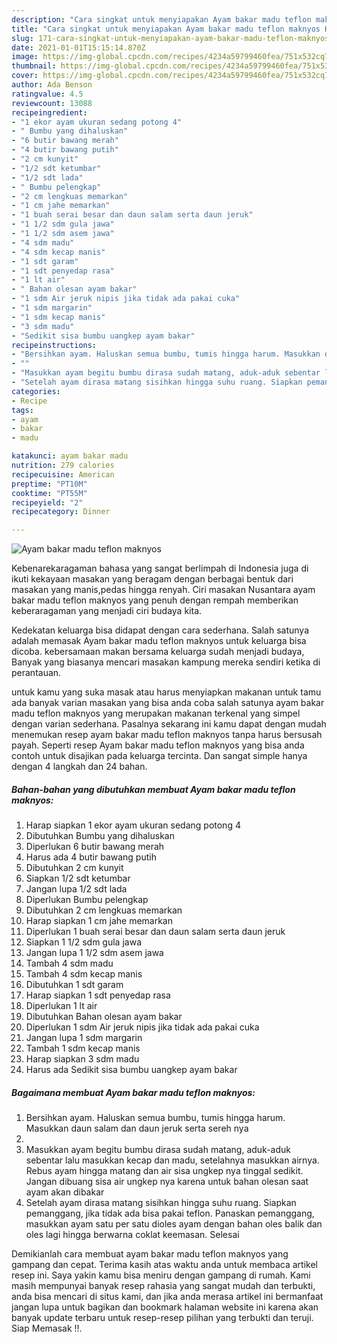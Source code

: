 ```yaml
---
description: "Cara singkat untuk menyiapakan Ayam bakar madu teflon maknyos Homemade"
title: "Cara singkat untuk menyiapakan Ayam bakar madu teflon maknyos Homemade"
slug: 171-cara-singkat-untuk-menyiapakan-ayam-bakar-madu-teflon-maknyos-homemade
date: 2021-01-01T15:15:14.870Z
image: https://img-global.cpcdn.com/recipes/4234a59799460fea/751x532cq70/ayam-bakar-madu-teflon-maknyos-foto-resep-utama.jpg
thumbnail: https://img-global.cpcdn.com/recipes/4234a59799460fea/751x532cq70/ayam-bakar-madu-teflon-maknyos-foto-resep-utama.jpg
cover: https://img-global.cpcdn.com/recipes/4234a59799460fea/751x532cq70/ayam-bakar-madu-teflon-maknyos-foto-resep-utama.jpg
author: Ada Benson
ratingvalue: 4.5
reviewcount: 13088
recipeingredient:
- "1 ekor ayam ukuran sedang potong 4"
- " Bumbu yang dihaluskan"
- "6 butir bawang merah"
- "4 butir bawang putih"
- "2 cm kunyit"
- "1/2 sdt ketumbar"
- "1/2 sdt lada"
- " Bumbu pelengkap"
- "2 cm lengkuas memarkan"
- "1 cm jahe memarkan"
- "1 buah serai besar dan daun salam serta daun jeruk"
- "1 1/2 sdm gula jawa"
- "1 1/2 sdm asem jawa"
- "4 sdm madu"
- "4 sdm kecap manis"
- "1 sdt garam"
- "1 sdt penyedap rasa"
- "1 lt air"
- " Bahan olesan ayam bakar"
- "1 sdm Air jeruk nipis jika tidak ada pakai cuka"
- "1 sdm margarin"
- "1 sdm kecap manis"
- "3 sdm madu"
- "Sedikit sisa bumbu uangkep ayam bakar"
recipeinstructions:
- "Bersihkan ayam. Haluskan semua bumbu, tumis hingga harum. Masukkan daun salam dan daun jeruk serta sereh nya"
- ""
- "Masukkan ayam begitu bumbu dirasa sudah matang, aduk-aduk sebentar lalu masukkan kecap dan madu, setelahnya masukkan airnya. Rebus ayam hingga matang dan air sisa ungkep nya tinggal sedikit. Jangan dibuang sisa air ungkep nya karena untuk bahan olesan saat ayam akan dibakar"
- "Setelah ayam dirasa matang sisihkan hingga suhu ruang. Siapkan pemanggang, jika tidak ada bisa pakai teflon. Panaskan pemanggang, masukkan ayam satu per satu dioles ayam dengan bahan oles balik dan oles lagi hingga berwarna coklat keemasan. Selesai"
categories:
- Recipe
tags:
- ayam
- bakar
- madu

katakunci: ayam bakar madu 
nutrition: 279 calories
recipecuisine: American
preptime: "PT10M"
cooktime: "PT55M"
recipeyield: "2"
recipecategory: Dinner

---
```



![Ayam bakar madu teflon maknyos](https://img-global.cpcdn.com/recipes/4234a59799460fea/751x532cq70/ayam-bakar-madu-teflon-maknyos-foto-resep-utama.jpg)

Kebenarekaragaman bahasa yang sangat berlimpah di Indonesia juga di ikuti kekayaan masakan yang beragam dengan berbagai bentuk dari masakan yang manis,pedas hingga renyah. Ciri masakan Nusantara ayam bakar madu teflon maknyos yang penuh dengan rempah memberikan keberaragaman yang menjadi ciri budaya kita.


Kedekatan keluarga bisa didapat dengan cara sederhana. Salah satunya adalah memasak Ayam bakar madu teflon maknyos untuk keluarga bisa dicoba. kebersamaan makan bersama keluarga sudah menjadi budaya, Banyak yang biasanya mencari masakan kampung mereka sendiri ketika di perantauan.



untuk kamu yang suka masak atau harus menyiapkan makanan untuk tamu ada banyak varian masakan yang bisa anda coba salah satunya ayam bakar madu teflon maknyos yang merupakan makanan terkenal yang simpel dengan varian sederhana. Pasalnya sekarang ini kamu dapat dengan mudah menemukan resep ayam bakar madu teflon maknyos tanpa harus bersusah payah.
Seperti resep Ayam bakar madu teflon maknyos yang bisa anda contoh untuk disajikan pada keluarga tercinta. Dan sangat simple hanya dengan 4 langkah dan 24 bahan.


<!--inarticleads1-->

##### Bahan-bahan yang dibutuhkan membuat Ayam bakar madu teflon maknyos:

1. Harap siapkan 1 ekor ayam ukuran sedang potong 4
1. Dibutuhkan  Bumbu yang dihaluskan
1. Diperlukan 6 butir bawang merah
1. Harus ada 4 butir bawang putih
1. Dibutuhkan 2 cm kunyit
1. Siapkan 1/2 sdt ketumbar
1. Jangan lupa 1/2 sdt lada
1. Diperlukan  Bumbu pelengkap
1. Dibutuhkan 2 cm lengkuas memarkan
1. Harap siapkan 1 cm jahe memarkan
1. Diperlukan 1 buah serai besar dan daun salam serta daun jeruk
1. Siapkan 1 1/2 sdm gula jawa
1. Jangan lupa 1 1/2 sdm asem jawa
1. Tambah 4 sdm madu
1. Tambah 4 sdm kecap manis
1. Dibutuhkan 1 sdt garam
1. Harap siapkan 1 sdt penyedap rasa
1. Diperlukan 1 lt air
1. Dibutuhkan  Bahan olesan ayam bakar
1. Diperlukan 1 sdm Air jeruk nipis jika tidak ada pakai cuka
1. Jangan lupa 1 sdm margarin
1. Tambah 1 sdm kecap manis
1. Harap siapkan 3 sdm madu
1. Harus ada Sedikit sisa bumbu uangkep ayam bakar




<!--inarticleads2-->

##### Bagaimana membuat  Ayam bakar madu teflon maknyos:

1. Bersihkan ayam. Haluskan semua bumbu, tumis hingga harum. Masukkan daun salam dan daun jeruk serta sereh nya
1. 
1. Masukkan ayam begitu bumbu dirasa sudah matang, aduk-aduk sebentar lalu masukkan kecap dan madu, setelahnya masukkan airnya. Rebus ayam hingga matang dan air sisa ungkep nya tinggal sedikit. Jangan dibuang sisa air ungkep nya karena untuk bahan olesan saat ayam akan dibakar
1. Setelah ayam dirasa matang sisihkan hingga suhu ruang. Siapkan pemanggang, jika tidak ada bisa pakai teflon. Panaskan pemanggang, masukkan ayam satu per satu dioles ayam dengan bahan oles balik dan oles lagi hingga berwarna coklat keemasan. Selesai




Demikianlah cara membuat ayam bakar madu teflon maknyos yang gampang dan cepat. Terima kasih atas waktu anda untuk membaca artikel resep ini. Saya yakin kamu bisa meniru dengan gampang di rumah. Kami masih mempunyai banyak resep rahasia yang sangat mudah dan terbukti, anda bisa mencari di situs kami, dan jika anda merasa artikel ini bermanfaat jangan lupa untuk bagikan dan bookmark halaman website ini karena akan banyak update terbaru untuk resep-resep pilihan yang terbukti dan teruji. Siap Memasak !!. 
